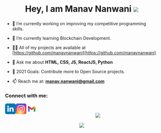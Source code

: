 <h1 align="center">Hey, I am Manav Nanwani <img src="https://raw.githubusercontent.com/aemmadi/aemmadi/master/wave.gif" width="30px"/> </h1>
<h3 align="center"></h3>

<!-- ![](https://komarev.com/ghpvc/?username=manavnanwani) -->


- 🔭 I’m currently working on improving my competitive programming skills.

- 🌱 I’m currently learning Blockchain Development.

- 👨‍💻 All of my projects are available at [https://github.com/manavnanwani](https://github.com/manavnanwani)

- 💬 Ask me about **HTML, CSS, JS, ReactJS, Python**

- 🥅 2021 Goals: Contribute more to Open Source projects.

- 📫 Reach me at: **manav.nanwani@gmail.com**

### Connect with me:

[<img align="left" alt="manav nanwani | LinkedIn" width="35px" src="https://github.com/edent/SuperTinyIcons/blob/master/images/svg/linkedin.svg" />](https://www.linkedin.com/in/manav-nanwani-24a9101b2/)
[<img align="left" alt="manav nanwani | Instagram" width="35px" src="https://github.com/edent/SuperTinyIcons/blob/master/images/svg/instagram.svg" />](https://www.instagram.com/manav_nanwani_/)
[<img align="left" alt="manav nanwani| Gmail" width="35px" src="https://github.com/edent/SuperTinyIcons/blob/master/images/svg/gmail.svg" />](mailto:manav.nanwani@gmail.com)
<br/>


<p align="center"><img src="https://github-readme-stats.vercel.app/api?username=manavnanwani&&show_icons=true&hide_border=false&title_color=ffffff&text_color=daf7dc&icon_color=bb2acf&bg_color=191919"></p>

<p align="center"><img src="https://github-readme-stats.vercel.app/api/top-langs/?username=manavnanwani&layout=compact&hide_border=false&title_color=ffffff&text_color=daf7dc&icon_color=bb2acf&bg_color=191919">

